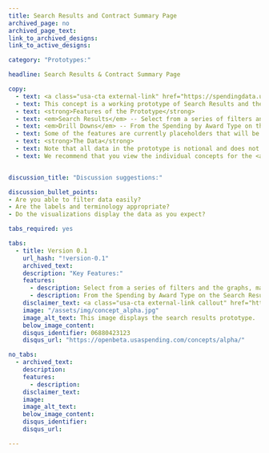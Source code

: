 ```yaml
---
title: Search Results and Contract Summary Page
archived_page: no
archived_page_text:
link_to_archived_designs:
link_to_active_designs:

category: "Prototypes:"

headline: Search Results & Contract Summary Page

copy:
  - text: <a class="usa-cta external-link" href="https://spendingdata.us/" target="_blank">Access the Prototype</a>
  - text: This concept is a working prototype of Search Results and the Contract Summary pages. The DATA Act team is publishing this minimum viable product to give the public the opportunity to provide feedback on the design of the future USAspending.gov site.
  - text: <strong>Features of the Prototype</strong>
  - text: <em>Search Results</em> -- Select from a series of filters and the graphs, maps, and tables adjust to reflect the results from the selected filters.  
  - text: <em>Drill Downs</em> -- From the Spending by Award Type on the Search Results, you can drill down to data about specific Contracts.
  - text: Some of the features are currently placeholders that will be implemented at a later date as the team develops the future USAspending.gov platform.
  - text: <strong>The Data</strong>
  - text: Note that all data in the prototype is notional and does not represent actual spending data. Currently, the data includes a small subset of awards data and a set of financial data from the Small Business Administration and Treasury.
  - text: We recommend that you view the individual concepts for the <a class="usa-cta" href="../search-results">search results page</a> and the <a class="usa-cta" href="../contract-summary">contract summary</a> to better understand the intended functionality.


discussion_title: "Discussion suggestions:"

discussion_bullet_points:
- Are you able to filter data easily?
- Are the labels and terminology appropriate?
- Do the visualizations display the data as you expect?

tabs_required: yes

tabs:
  - title: Version 0.1
    url_hash: "!version-0.1"
    archived_text:
    description: "Key Features:"
    features:
      - description: Select from a series of filters and the graphs, maps, and tables adjust to reflect the results from the selected filters.
      - description: From the Spending by Award Type on the Search Results, you can drill down to data about specific Contracts.
    disclaimer_text: <a class="usa-cta external-link callout" href="https://spendingdata.us" target="_blank">View the interactive prototype</a>
    image: "/assets/img/concept_alpha.jpg"
    image_alt_text: This image displays the search results prototype.
    below_image_content:
    disqus_identifier: 06880423123
    disqus_url: "https://openbeta.usaspending.com/concepts/alpha/"

no_tabs:
  - archived_text:
    description:
    features:
      - description:
    disclaimer_text:
    image:
    image_alt_text:
    below_image_content:
    disqus_identifier:
    disqus_url:

---
```


